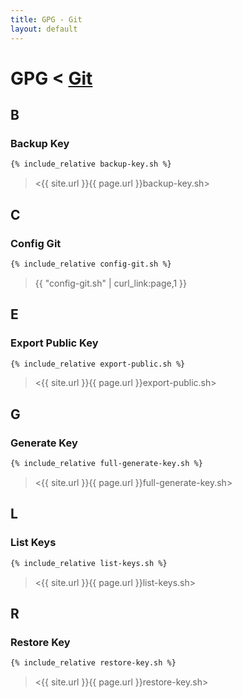```yaml
---
title: GPG - Git
layout: default
---
```


# GPG < [Git](../)

## B

### Backup Key

```sh
{% include_relative backup-key.sh %}
```

> <{{ site.url }}{{ page.url }}backup-key.sh>

## C

### Config Git

```sh
{% include_relative config-git.sh %}
```

> {{ "config-git.sh" | curl_link:page,1 }}

## E

### Export Public Key

```sh
{% include_relative export-public.sh %}
```

> <{{ site.url }}{{ page.url }}export-public.sh>

## G

### Generate Key

```sh
{% include_relative full-generate-key.sh %}
```

> <{{ site.url }}{{ page.url }}full-generate-key.sh>

## L

### List Keys

```sh
{% include_relative list-keys.sh %}
```

> <{{ site.url }}{{ page.url }}list-keys.sh>

## R

### Restore Key

```sh
{% include_relative restore-key.sh %}
```

> <{{ site.url }}{{ page.url }}restore-key.sh>
